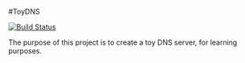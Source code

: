 #ToyDNS

[![Build Status](https://travis-ci.org/twtiger/toy-dns-server.svg?branch=master)](https://travis-ci.org/twtiger/toy-dns-server)

The purpose of this project is to create a toy DNS server, for learning purposes.
